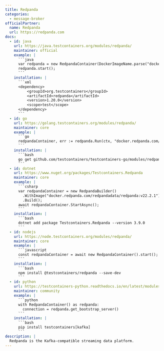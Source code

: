 ```yaml
---
title: Redpanda
categories:
  - message-broker
officialPartner:
  name: Redpanda
  url: https://redpanda.com
docs:
  - id: java
    url: https://java.testcontainers.org/modules/redpanda/
    maintainer: official
    example: |
      ```java
      var redpanda = new RedpandaContainer(DockerImageName.parse("docker.redpanda.com/redpandadata/redpanda:v22.2.1"));
      redpanda.start();
      ```
    installation: |
      ```xml
      <dependency>
          <groupId>org.testcontainers</groupId>
          <artifactId>redpanda</artifactId>
          <version>1.20.0</version>
          <scope>test</scope>
      </dependency>
      ```
  - id: go
    url: https://golang.testcontainers.org/modules/redpanda/
    maintainer: core
    example: |
      ```go
      redpandaContainer, err := redpanda.Run(ctx, "docker.redpanda.com/redpandadata/redpanda:v23.1.7")
      ```
    installation: |
      ```bash
      go get github.com/testcontainers/testcontainers-go/modules/redpanda
      ```
  - id: dotnet
    url: https://www.nuget.org/packages/Testcontainers.Redpanda
    maintainer: core
    example: |
      ```csharp
      var redpandaContainer = new RedpandaBuilder()
        .WithImage("docker.redpanda.com/redpandadata/redpanda:v22.2.1")
        .Build();
      await redpandaContainer.StartAsync();
      ```
    installation: |
      ```bash
      dotnet add package Testcontainers.Redpanda --version 3.9.0
      ```
  - id: nodejs
    url: https://node.testcontainers.org/modules/redpanda/
    maintainer: core
    example: |
      ```javascript
      const redpandaContainer = await new RedpandaContainer().start();
      ```
    installation: |
      ```bash
      npm install @testcontainers/redpanda --save-dev
      ```
  - id: python
    url: https://testcontainers-python.readthedocs.io/en/latest/modules/kafka/README.html
    maintainer: community
    example: |
      ```python
      with RedpandaContainer() as redpanda:
        connection = redpanda.get_bootstrap_server()
      ```
    installation: |
      ```bash
      pip install testcontainers[kafka]
      ```
description: |
  Redpanda is the Kafka-compatible streaming data platform.
---
```

